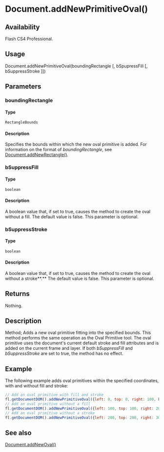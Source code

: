 # Document.addNewPrimitiveOval()

## Availability

Flash CS4 Professional.

## Usage

Document.addNewPrimitiveOval(boundingRectangle [, bSpupressFill [, bSuppressStroke ]])

## Parameters

### **boundingRectangle**

#### Type

```typescript
RectangleBounds
```

#### Description

Specifies the bounds within which the new oval primitive is added. For information on the format of *boundingRectangle*, see [Document.addNewRectangle()](../Document_object/Document10.md).

### **bSuppressFill**

#### Type

```typescript
boolean
```

#### Description

A boolean value that, if set to true, causes the method to create the oval without a fill. The default value is false. This parameter is optional.

### **bSuppressStroke**

#### Type

```typescript
boolean
```

#### Description

A boolean value that, if set to true, causes the method to create the oval without a stroke**.** The default value is false. This parameter is optional.

## Returns

Nothing.

## Description

Method; Adds a new oval primitive fitting into the specified bounds. This method performs the same operation as the Oval Primitive tool. The oval primitive uses the document's current default stroke and fill attributes and is added on the current frame and layer. If both *bSuppressFill* and *bSuppressStroke* are set to true, the method has no effect.

## Example

The following example adds oval primitives within the specified coordinates, with and without fill and stroke:

```javascript
// Add an oval primitive with fill and stroke 
fl.getDocumentDOM().addNewPrimitiveOval({left: 0, top: 0, right: 100, bottom: 100});
// Add an oval primitive without a fill 
fl.getDocumentDOM().addNewPrimitiveOval({left: 100, top: 100, right: 200, bottom: 200}, true);
// Add an oval primitive without a stroke
fl.getDocumentDOM().addNewPrimitiveOval({left: 200, top: 200, right: 300, bottom: 300}, false, true);
```

## See also

[Document.addNewOval()](../Document_object/Document6.md)
